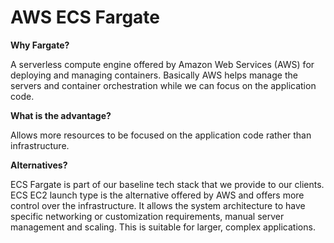 # AWS ECS Fargate

**Why Fargate?**

A serverless compute engine offered by Amazon Web Services (AWS) for deploying and managing containers. Basically AWS helps manage the servers and container orchestration while we can focus on the application code.

**What is the advantage?**

Allows more resources to be focused on the application code rather than infrastructure.

**Alternatives?**

ECS Fargate is part of our baseline tech stack that we provide to our clients. ECS EC2 launch type is the alternative offered by AWS and offers more control over the infrastructure. It allows the system architecture to have specific networking or customization requirements, manual server management and scaling. This is suitable for larger, complex applications.
